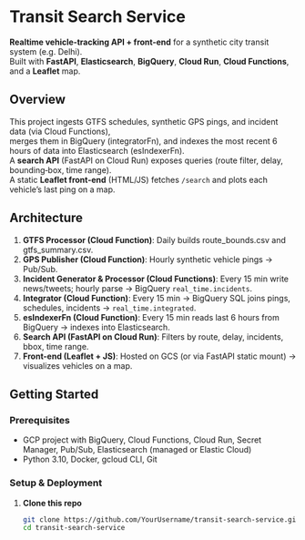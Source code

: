 # Transit Search Service

**Realtime vehicle‐tracking API + front-end** for a synthetic city transit system (e.g. Delhi).  
Built with **FastAPI**, **Elasticsearch**, **BigQuery**, **Cloud Run**, **Cloud Functions**, and a **Leaflet** map.

## Overview

This project ingests GTFS schedules, synthetic GPS pings, and incident data (via Cloud Functions),  
merges them in BigQuery (integratorFn), and indexes the most recent 6 hours of data into Elasticsearch (esIndexerFn).  
A **search API** (FastAPI on Cloud Run) exposes queries (route filter, delay, bounding‐box, time range).  
A static **Leaflet front-end** (HTML/JS) fetches `/search` and plots each vehicle’s last ping on a map.

## Architecture

1. **GTFS Processor (Cloud Function)**: Daily builds route_bounds.csv and gtfs_summary.csv.  
2. **GPS Publisher (Cloud Function)**: Hourly synthetic vehicle pings → Pub/Sub.  
3. **Incident Generator & Processor (Cloud Functions)**: Every 15 min write news/tweets; hourly parse → BigQuery `real_time.incidents`.  
4. **Integrator (Cloud Function)**: Every 15 min → BigQuery SQL joins pings, schedules, incidents → `real_time.integrated`.  
5. **esIndexerFn (Cloud Function)**: Every 15 min reads last 6 hours from BigQuery → indexes into Elasticsearch.  
6. **Search API (FastAPI on Cloud Run)**: Filters by route, delay, incidents, bbox, time range.  
7. **Front-end (Leaflet + JS)**: Hosted on GCS (or via FastAPI static mount) → visualizes vehicles on a map.

## Getting Started

### Prerequisites
- GCP project with BigQuery, Cloud Functions, Cloud Run, Secret Manager, Pub/Sub, Elasticsearch (managed or Elastic Cloud)  
- Python 3.10, Docker, gcloud CLI, Git  

### Setup & Deployment

1. **Clone this repo**  
   ```bash
   git clone https://github.com/YourUsername/transit-search-service.git
   cd transit-search-service
